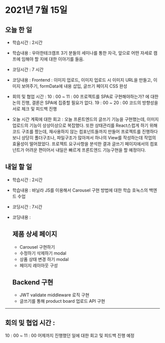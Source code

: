 # 2021년 7월 15일

## 오늘 한 일

- 학습시간 : 2시간
- 학습내용 :
  우아한테크캠프 3기 분들의 세미나를 통한 자극, 앞으로 어떤 자세로 캠프에 임해야 할 지에 대한 이야기를 들음.
- 코딩시간 : 7 시간
- 코딩내용 :
  Frontend : 이미지 업로드, 이미지 업로드 시 이미지 URL을 만들고, 이미지 보여주기, formData에 내용 삽입, 글쓰기 페이지 CSS 완성
- 회의 및 협업 시간 :
  10 : 00 ~ 11 : 00 프로젝트를 SPA로 구현해야하는가? 에 대한 논의 진행, 결론은 SPA에 집중할 필요가 없다.
  19 : 00 ~ 20 : 00 코드의 방향성을 서로 체크 및 피드백 진행

- 오늘 시간 계획에 대한 회고 :
  오늘 프론트엔드의 글쓰기 기능을 구현했는데, 이미지 업로드의 기능이 상상이상으로 복잡했다.
  또한 상태관리를 React스럽게 하기 위해 코드 구조를 짰는데, 재사용하지 않는 컴포넌트들까지 만들어 프로젝트를 진행하다보니
  상당히 폴더구조나, 파일구조가 많아져서 하나의 View를 작성하는데 작업의 효율성이 떨어졌었다.
  프로젝트 요구사항을 분석한 결과 글쓰기 페이지에서의 컴포넌트가 어려운 편이어서 내일은 빠르게 프론트엔드 기능구현을 할 예정이다.

## 내일 할 일

- 학습시간 : 2시간
- 학습내용 :
  바닐라 JS를 이용해서 Carousel 구현 방법에 대한 학습
  호눅스의 백엔드 수업
- 코딩시간 : 7시간
- 코딩내용 :

  ## 제품 상세 페이지

  - Carousel 구현하기
  - 수정하기 삭제하기 modal
  - 상품 상태 변경 하기 modal
  - 페이지 레이아웃 구성

  ## Backend 구현

  - JWT validate middleware 로직 구현
  - 글쓰기를 통해 product board 업로드 API 구현

---

## 회의 및 협업 시간 :

10 : 00 ~ 11 : 00 어제까지 진행했던 일에 대한 회고 및 피드백 진행 예정

